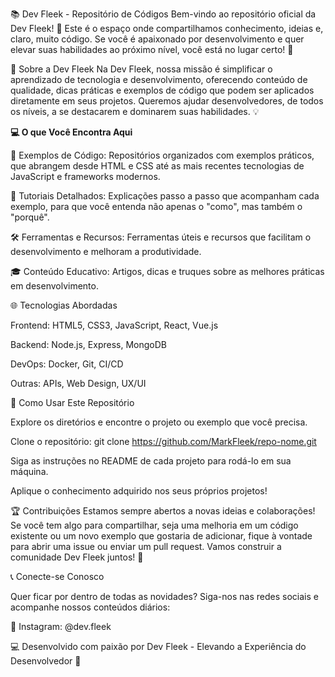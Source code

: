 📚 Dev Fleek - Repositório de Códigos
Bem-vindo ao repositório oficial da Dev Fleek! 🚀 Este é o espaço onde compartilhamos conhecimento, ideias e, claro, muito código. Se você é apaixonado por desenvolvimento e quer elevar suas habilidades ao próximo nível, você está no lugar certo! 🎯



📝 Sobre a Dev Fleek
Na Dev Fleek, nossa missão é simplificar o aprendizado de tecnologia e desenvolvimento, oferecendo conteúdo de qualidade, dicas práticas e exemplos de código que podem ser aplicados diretamente em seus projetos. Queremos ajudar desenvolvedores, de todos os níveis, a se destacarem e dominarem suas habilidades. 💡



<strong>💻 O que Você Encontra Aqui</strong>

🌟 Exemplos de Código: Repositórios organizados com exemplos práticos, que abrangem desde HTML e CSS até as mais recentes tecnologias de JavaScript e frameworks modernos.

📘 Tutoriais Detalhados: Explicações passo a passo que acompanham cada exemplo, para que você entenda não apenas o "como", mas também o "porquê".

🛠️ Ferramentas e Recursos: Ferramentas úteis e recursos que facilitam o desenvolvimento e melhoram a produtividade.

🎓 Conteúdo Educativo: Artigos, dicas e truques sobre as melhores práticas em desenvolvimento.



🌐 Tecnologias Abordadas

Frontend: HTML5, CSS3, JavaScript, React, Vue.js

Backend: Node.js, Express, MongoDB

DevOps: Docker, Git, CI/CD

Outras: APIs, Web Design, UX/UI



🚀 Como Usar Este Repositório

Explore os diretórios e encontre o projeto ou exemplo que você precisa.

Clone o repositório: git clone https://github.com/MarkFleek/repo-nome.git

Siga as instruções no README de cada projeto para rodá-lo em sua máquina.

Aplique o conhecimento adquirido nos seus próprios projetos!



🏆 Contribuições
Estamos sempre abertos a novas ideias e colaborações! Se você tem algo para compartilhar, seja uma melhoria em um código existente ou um novo exemplo que gostaria de adicionar, fique à vontade para abrir uma issue ou enviar um pull request. Vamos construir a comunidade Dev Fleek juntos! 🤝



📞 Conecte-se Conosco

Quer ficar por dentro de todas as novidades? Siga-nos nas redes sociais e acompanhe nossos conteúdos diários:

📸 Instagram: @dev.fleek

💻 Desenvolvido com paixão por Dev Fleek - Elevando a Experiência do Desenvolvedor 🚀
